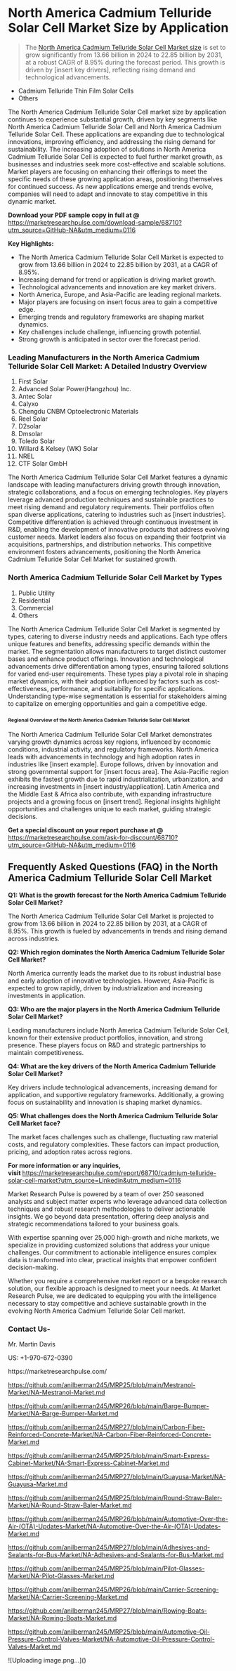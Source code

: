 <h1>North America Cadmium Telluride Solar Cell Market&nbsp;Size by Application</h1><blockquote><p>The <a href="https://marketresearchpulse.com/download-sample/68710?utm_source=GitHub-NA&amp;utm_medium=0116">North America Cadmium Telluride Solar Cell Market size</a> is set to grow significantly from 13.66 billion in 2024 to 22.85 billion by 2031, at a robust CAGR of 8.95% during the forecast period. This growth is driven by [insert key drivers], reflecting rising demand and technological advancements.</p></blockquote><ul><li>Cadmium Telluride Thin Film Solar Cells<li> Others</li></ul><p>The North America Cadmium Telluride Solar Cell market size by application continues to experience substantial growth, driven by key segments like North America Cadmium Telluride Solar Cell and North America Cadmium Telluride Solar Cell. These applications are expanding due to technological innovations, improving efficiency, and addressing the rising demand for sustainability. The increasing adoption of solutions in North America Cadmium Telluride Solar Cell is expected to fuel further market growth, as businesses and industries seek more cost-effective and scalable solutions. Market players are focusing on enhancing their offerings to meet the specific needs of these growing application areas, positioning themselves for continued success. As new applications emerge and trends evolve, companies will need to adapt and innovate to stay competitive in this dynamic market.</p><p><strong>Download your PDF sample copy in full at @ </strong><a href="https://marketresearchpulse.com/download-sample/68710?utm_source=GitHub-NA&amp;utm_medium=0116">https://marketresearchpulse.com/download-sample/68710?utm_source=GitHub-NA&amp;utm_medium=0116</a></p><p><strong>Key Highlights: </strong></p><ul><li>The North America Cadmium Telluride Solar Cell Market is expected to grow from 13.66 billion in 2024 to 22.85 billion by 2031, at a CAGR of 8.95%.</li><li>Increasing demand for trend or application is driving market growth.</li><li>Technological advancements and innovation are key market drivers.</li><li>North America, Europe, and Asia-Pacific are leading regional markets.</li><li>Major players are focusing on insert focus area to gain a competitive edge.</li><li>Emerging trends and regulatory frameworks are shaping market dynamics.</li><li>Key challenges include challenge, influencing growth potential.</li><li>Strong growth is anticipated in sector over the forecast period.</li></ul><h3>Leading Manufacturers in the North America Cadmium Telluride Solar Cell Market: A Detailed Industry Overview</h3><ol><li>First Solar</li><li>Advanced Solar Power(Hangzhou) Inc.</li><li>Antec Solar</li><li>Calyxo</li><li>Chengdu CNBM Optoelectronic Materials</li><li>Reel Solar</li><li>D2solar</li><li>Dmsolar</li><li>Toledo Solar</li><li>Willard & Kelsey (WK) Solar</li><li>NREL</li><li>CTF Solar GmbH</li></ol><div class="flex max-w-full flex-col flex-grow"><div class="min-h-8 text-message flex w-full flex-col items-end gap-2 whitespace-normal break-words [.text-message+&amp;]:mt-5" dir="auto" data-message-author-role="assistant" data-message-id="fd8432e4-4910-450d-b182-61b7bfb0a01f" data-message-model-slug="gpt-4o"><div class="flex w-full flex-col gap-1 empty:hidden first:pt-[3px]"><div class="markdown prose w-full break-words dark:prose-invert light"><p>The North America Cadmium Telluride Solar Cell Market features a dynamic landscape with leading manufacturers driving growth through innovation, strategic collaborations, and a focus on emerging technologies. Key players leverage advanced production techniques and sustainable practices to meet rising demand and regulatory requirements. Their portfolios often span diverse applications, catering to industries such as [insert industries]. Competitive differentiation is achieved through continuous investment in R&amp;D, enabling the development of innovative products that address evolving customer needs. Market leaders also focus on expanding their footprint via acquisitions, partnerships, and distribution networks. This competitive environment fosters advancements, positioning the North America Cadmium Telluride Solar Cell Market for sustained growth.</p></div></div></div></div><h3>North America Cadmium Telluride Solar Cell Market by Types</h3><ol><li>Public Utility<li> Residential<li> Commercial<li> Others</li></ol><div class="flex max-w-full flex-col flex-grow"><div class="min-h-8 text-message flex w-full flex-col items-end gap-2 whitespace-normal break-words [.text-message+&amp;]:mt-5" dir="auto" data-message-author-role="assistant" data-message-id="084470be-0bb7-4664-bddf-5156b4f41249" data-message-model-slug="gpt-4o-mini"><div class="flex w-full flex-col gap-1 empty:hidden first:pt-[3px]"><div class="markdown prose w-full break-words dark:prose-invert light"><p>The North America Cadmium Telluride Solar Cell Market is segmented by types, catering to diverse industry needs and applications. Each type offers unique features and benefits, addressing specific demands within the market. The segmentation allows manufacturers to target distinct customer bases and enhance product offerings. Innovation and technological advancements drive differentiation among types, ensuring tailored solutions for varied end-user requirements. These types play a pivotal role in shaping market dynamics, with their adoption influenced by factors such as cost-effectiveness, performance, and suitability for specific applications. Understanding type-wise segmentation is essential for stakeholders aiming to capitalize on emerging opportunities and gain a competitive edge.</p></div></div></div></div><h3><span style="font-size: 11px;">Regional Overview of the North America Cadmium Telluride Solar Cell Market</span></h3><div class="flex max-w-full flex-col flex-grow"><div class="min-h-8 text-message flex w-full flex-col items-end gap-2 whitespace-normal break-words [.text-message+&amp;]:mt-5" dir="auto" data-message-author-role="assistant" data-message-id="e9038762-ce64-4e30-91c9-9bd413514231" data-message-model-slug="gpt-4o-mini"><div class="flex w-full flex-col gap-1 empty:hidden first:pt-[3px]"><div class="markdown prose w-full break-words dark:prose-invert light"><p>The North America Cadmium Telluride Solar Cell Market demonstrates varying growth dynamics across key regions, influenced by economic conditions, industrial activity, and regulatory frameworks. North America leads with advancements in technology and high adoption rates in industries like [insert example]. Europe follows, driven by innovation and strong governmental support for [insert focus area]. The Asia-Pacific region exhibits the fastest growth due to rapid industrialization, urbanization, and increasing investments in [insert industry/application]. Latin America and the Middle East &amp; Africa also contribute, with expanding infrastructure projects and a growing focus on [insert trend]. Regional insights highlight opportunities and challenges unique to each market, guiding strategic decisions.</p></div></div></div></div><p><strong>Get a special discount on your report purchase at @ </strong><a href="https://marketresearchpulse.com/ask-for-discount/68710?utm_source=GitHub-NA&amp;utm_medium=0116">https://marketresearchpulse.com/ask-for-discount/68710?utm_source=GitHub-NA&amp;utm_medium=0116</a></p><h2>Frequently Asked Questions (FAQ) in the North America Cadmium Telluride Solar Cell Market</h2><p><strong>Q1: What is the growth forecast for the North America Cadmium Telluride Solar Cell Market?</strong></p><p>The North America Cadmium Telluride Solar Cell Market is projected to grow from 13.66 billion in 2024 to 22.85 billion by 2031, at a CAGR of 8.95%. This growth is fueled by advancements in trends and rising demand across industries.</p><p><strong>Q2: Which region dominates the North America Cadmium Telluride Solar Cell Market?</strong></p><p>North America currently leads the market due to its robust industrial base and early adoption of innovative technologies. However, Asia-Pacific is expected to grow rapidly, driven by industrialization and increasing investments in application.</p><p><strong>Q3: Who are the major players in the North America Cadmium Telluride Solar Cell Market?</strong></p><p>Leading manufacturers include North America Cadmium Telluride Solar Cell, known for their extensive product portfolios, innovation, and strong presence. These players focus on R&amp;D and strategic partnerships to maintain competitiveness.</p><p><strong>Q4: What are the key drivers of the North America Cadmium Telluride Solar Cell Market?</strong></p><p>Key drivers include technological advancements, increasing demand for application, and supportive regulatory frameworks. Additionally, a growing focus on sustainability and innovation is shaping market dynamics.</p><p><strong>Q5: What challenges does the North America Cadmium Telluride Solar Cell Market face?</strong></p><p>The market faces challenges such as challenge, fluctuating raw material costs, and regulatory complexities. These factors can impact production, pricing, and adoption rates across regions.</p><p><strong>For more information or any inquiries, visit&nbsp;</strong><a href="https://marketresearchpulse.com/report/68710/cadmium-telluride-solar-cell-market?utm_source=Linkedin&utm_medium=0116">https://marketresearchpulse.com/report/68710/cadmium-telluride-solar-cell-market?utm_source=Linkedin&utm_medium=0116</a></p><p>Market Research Pulse is powered by a team of over 250 seasoned analysts and subject matter experts who leverage advanced data collection techniques and robust research methodologies to deliver actionable insights. We go beyond data presentation, offering deep analysis and strategic recommendations tailored to your business goals.</p><p>With expertise spanning over 25,000 high-growth and niche markets, we specialize in providing customized solutions that address your unique challenges. Our commitment to actionable intelligence ensures complex data is transformed into clear, practical insights that empower confident decision-making.</p><p>Whether you require a comprehensive market report or a bespoke research solution, our flexible approach is designed to meet your needs. At Market Research Pulse, we are dedicated to equipping you with the intelligence necessary to stay competitive and achieve sustainable growth in the evolving North America Cadmium Telluride Solar Cell market.</p><h3><strong>Contact Us-</strong></h3><p>Mr. Martin Davis</p><p>US: +1-970-672-0390</p><p>https://marketresearchpulse.com/</p><p><a href="https://github.com/anilberman245/MRP25/blob/main/Mestranol-Market/NA-Mestranol-Market.md">https://github.com/anilberman245/MRP25/blob/main/Mestranol-Market/NA-Mestranol-Market.md</a></p><p><a href="https://github.com/anilberman245/MRP26/blob/main/Barge-Bumper-Market/NA-Barge-Bumper-Market.md">https://github.com/anilberman245/MRP26/blob/main/Barge-Bumper-Market/NA-Barge-Bumper-Market.md</a></p><p><a href="https://github.com/anilberman245/MRP27/blob/main/Carbon-Fiber-Reinforced-Concrete-Market/NA-Carbon-Fiber-Reinforced-Concrete-Market.md">https://github.com/anilberman245/MRP27/blob/main/Carbon-Fiber-Reinforced-Concrete-Market/NA-Carbon-Fiber-Reinforced-Concrete-Market.md</a></p><p><a href="https://github.com/anilberman245/MRP25/blob/main/Smart-Express-Cabinet-Market/NA-Smart-Express-Cabinet-Market.md">https://github.com/anilberman245/MRP25/blob/main/Smart-Express-Cabinet-Market/NA-Smart-Express-Cabinet-Market.md</a></p><p><a href="https://github.com/anilberman245/MRP27/blob/main/Guayusa-Market/NA-Guayusa-Market.md">https://github.com/anilberman245/MRP27/blob/main/Guayusa-Market/NA-Guayusa-Market.md</a></p><p><a href="https://github.com/anilberman245/MRP25/blob/main/Round-Straw-Baler-Market/NA-Round-Straw-Baler-Market.md">https://github.com/anilberman245/MRP25/blob/main/Round-Straw-Baler-Market/NA-Round-Straw-Baler-Market.md</a></p><p><a href="https://github.com/anilberman245/MRP26/blob/main/Automotive-Over-the-Air-(OTA)-Updates-Market/NA-Automotive-Over-the-Air-(OTA)-Updates-Market.md">https://github.com/anilberman245/MRP26/blob/main/Automotive-Over-the-Air-(OTA)-Updates-Market/NA-Automotive-Over-the-Air-(OTA)-Updates-Market.md</a></p><p><a href="https://github.com/anilberman245/MRP27/blob/main/Adhesives-and-Sealants-for-Bus-Market/NA-Adhesives-and-Sealants-for-Bus-Market.md">https://github.com/anilberman245/MRP27/blob/main/Adhesives-and-Sealants-for-Bus-Market/NA-Adhesives-and-Sealants-for-Bus-Market.md</a></p><p><a href="https://github.com/anilberman245/MRP25/blob/main/Pilot-Glasses-Market/NA-Pilot-Glasses-Market.md">https://github.com/anilberman245/MRP25/blob/main/Pilot-Glasses-Market/NA-Pilot-Glasses-Market.md</a></p><p><a href="https://github.com/anilberman245/MRP26/blob/main/Carrier-Screening-Market/NA-Carrier-Screening-Market.md">https://github.com/anilberman245/MRP26/blob/main/Carrier-Screening-Market/NA-Carrier-Screening-Market.md</a></p><p><a href="https://github.com/anilberman245/MRP27/blob/main/Rowing-Boats-Market/NA-Rowing-Boats-Market.md">https://github.com/anilberman245/MRP27/blob/main/Rowing-Boats-Market/NA-Rowing-Boats-Market.md</a></p><p><a href="https://github.com/anilberman245/MRP25/blob/main/Automotive-Oil-Pressure-Control-Valves-Market/NA-Automotive-Oil-Pressure-Control-Valves-Market.md">https://github.com/anilberman245/MRP25/blob/main/Automotive-Oil-Pressure-Control-Valves-Market/NA-Automotive-Oil-Pressure-Control-Valves-Market.md</a></p>
![Uploading image.png…]()
